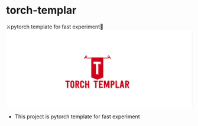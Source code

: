 # torch-templar
⚔️pytorch template for fast experiment🧪
![](./resource/logo.png)

- This project is pytorch template for fast experiment 
